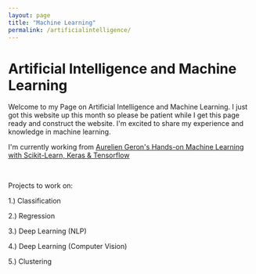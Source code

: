 ```yaml
---
layout: page
title: "Machine Learning"
permalink: /artificialintelligence/
---
```


<h1>Artificial Intelligence and Machine Learning</h1>

<body>Welcome to my Page on Artificial Intelligence and Machine Learning. I just got this website up this month so please be patient while I get this page ready and construct the website. I'm excited to share my experience and knowledge in machine learning.</body>

<br>

I'm currently working from <a href="https://read.amazon.com/kp/embed?asin=B07XGF2G87&preview=newtab&linkCode=kpe&ref_=cm_sw_r_kb_dp_5QNGJAB2RD3K6TF6WXB9">Aurelien Geron's Hands-on Machine Learning with Scikit-Learn, Keras & Tensorflow</a>

<br>

Projects to work on: 

1.) Classification 

2.) Regression

3.) Deep Learning (NLP)

4.) Deep Learning (Computer Vision)

5.) Clustering

